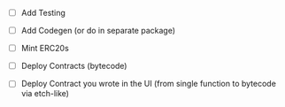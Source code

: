 - [ ] Add Testing
- [ ] Add Codegen (or do in separate package)

- [ ] Mint ERC20s
- [ ] Deploy Contracts (bytecode)
- [ ] Deploy Contract you wrote in the UI (from single function to bytecode via etch-like)